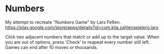 # Numbers
My attempt to recreate "Numbers Game" by Lars Feßen.
https://play.google.com/store/apps/details?id=com.kila.zahlenspielpro.lars

Click two adjacent numbers that match or add up to the target value. When you are out of options, press 'Check' to reapeat every number still left. Games can end after 10 moves or thousands.
